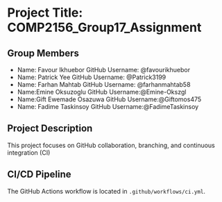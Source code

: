 # Project Title:  COMP2156_Group17_Assignment 

## Group Members
-   Name: Favour Ikhuebor
    GitHub Username: @favourikhuebor
-   Name: Patrick Yee
    GitHub Username: @Patrick3199
-   Name: Farhan Mahtab
    GitHub Username: @farhanmahtab58
-   Name:Emine Oksuzoglu
    GitHub Username:@Emine-Okszgl
-   Name:Gift Ewemade Osazuwa
    GitHub Username:@Giftomos475
-   Name: Fadime Taskinsoy
    GitHub Username:@FadimeTaskinsoy

## Project Description
This project focuses on GitHub collaboration, branching, and continuous integration (CI)


## CI/CD Pipeline  
The GitHub Actions workflow is located in `.github/workflows/ci.yml`.  

